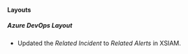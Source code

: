 
#### Layouts
##### Azure DevOps Layout
- Updated the *Related Incident* to *Related Alerts* in XSIAM.
